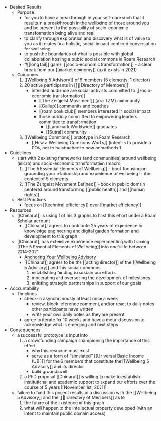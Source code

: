 - Desired Results
    - Purpose
        - for you to have a breakthrough in your self-care such that it results in a breakthrough in the wellbeing of those around you and be present to the possibility of socio-economic transformation being alive and real
        - to clarify through exploration and discovery what is of value to you as it relates to a holistic, social impact centered conversation for wellbeing
        - to push the boundaries of what is possible with global collaboration hosting a public social commons in Roam Research
        - #[[long tail]] game: [[socio-economic transformation]] - a clear break from our [[market economy]] (as it exists in 2021)
    - Outcomes
        1. [[Wellbeing 5 Advisory]] of 6 members (5 elements, 1 director)
        2. 20 active participants in [[📜 Directory of Members]]
            - intended audience are social activists committed to [[socio-economic transformation]]
                - [[The Zeitgeist Movement]] (aka TZM) community
                - [[Gallup]] community and coaches
                - [[roam book club]] members interested in social impact
                - those publicly committed to empowering leaders committed to transformation
                    - [[Landmark Worldwide]] graduates
                    - [[Sutra]] community
        3. [[Wellbeing Commons]] prototype in Roam Research
            - [[How a Wellbeing Commons Works]] (intent is to provide a POV, not to be attached to how or methods!)
- Guidelines
    - start with 2 existing frameworks (and communities) around wellbeing (micro) and socio-economic transformation (macro)
        1. [[The 5 Essential Elements of Wellbeing]] - book focusing on grounding your relationship and experience of wellbeing in the context of 5 elements
        2. [[The Zeitgeist Movement Defined]] - book in public domain centered around transforming [[public health]] and [[human rights]]
    - Best Practices
        - focus on [[technical efficiency]] over [[market efficiency]]
- Resources
    - [[Chinarut]] is using 1 of his 3 graphs to host this effort under a Roam Scholar account
        - [[Chinarut]] agrees to contribute 25 years of experience in knowledge engineering and digital garden formation and development to this graph
    - [[Chinarut]] has extensive experience experimenting with framing [[The 5 Essential Elements of Wellbeing]] into one’s life between 2014-2021
        - [Anchoring Your Wellbeing Advisory](https://www.notion.so/communitygarden/Anchoring-Your-Wellbeing-5-Advisory-b4cba9a9dc234fb2b2aabd0454cf19df)
        - [[Chinarut]] agrees to be the [[acting director]] of the [[Wellbeing 5 Advisory]] and this social commons
            1. establishing funding to sustain our efforts
            2. moderating and overseeing the development of milestones
            3. enlisting strategic partnerships in support of our goals
- Accountability
    - Timelines
        - check-in asynchronously at least once a week
            - review, block reference comment, and/or react to daily notes other participants have written
            - write your own daily notes as they are present
        - agree to iterate for 10 weeks and have a meta-discussion to acknowledge what is emerging and next steps
- Consequences
    - a successful prototype is input into
        1. a crowdfunding campaign championing the importance of this effort
            - why this resource must exist
            - serve as a form of “simulated” [[Universal Basic Income (UBI)]] for the 6 members that constitute the [[Wellbeing 5 Advisory]] and its director
            - build groundswell
        2. a PhD proposal [[Chinarut]] is willing to make to establish institutional and academic support to expand our efforts over the course of 5 years [[November 1st, 2021]]
    - failure to fund this project results in a discussion with the [[Wellbeing 5 Advisory]] and the [[📜 Directory of Members]] as to
        1. the future of the existence of this graph
        2. what will happen to the intellectual property developed (with an intent to maintain public domain access)
